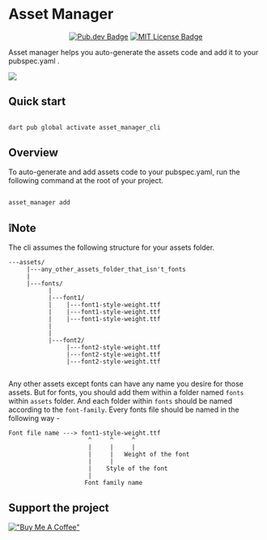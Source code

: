 # Asset Manager

<p align="center">
	<a href="https://github.com/rutvik110/asset_manager"  target="_blank"><img src="https://img.shields.io/pub/v/asset_manager.svg" alt="Pub.dev Badge"></a>
	<a href="https://opensource.org/licenses/MIT" rel="noopener" target="_blank"><img src="https://img.shields.io/badge/license-MIT-purple.svg" alt="MIT License Badge"></a>
</p>

Asset manager helps you auto-generate the assets code and add it to your pubspec.yaml .

<img src="https://github.com/rutvik110/asset_manager/blob/master/assets/add_demo.gif?raw=true">

## Quick start

```DART

dart pub global activate asset_manager_cli

```

## Overview

To auto-generate and add assets code to your pubspec.yaml, run the following command at the root of your project.
```DART

asset_manager add

```
## ❕Note

The cli assumes the following structure for your assets folder.

```
---assets/
     |---any_other_assets_folder_that_isn't_fonts
     |
     |---fonts/
           | 
           |---font1/
           |    |---font1-style-weight.ttf
           |    |---font1-style-weight.ttf
           |    |---font1-style-weight.ttf
           |
           |
           |---font2/
                |---font2-style-weight.ttf
                |---font2-style-weight.ttf
                |---font2-style-weight.ttf
       
```

Any other assets except fonts can have any name you desire for those assets. But for fonts, you should add them within a folder named `fonts` within `assets` folder. And each folder within `fonts` should be named according to the `font-family`. Every fonts file should be named in the following way -

```
Font file name ---> font1-style-weight.ttf
                      ^     ^     ^
                      |     |     |
                      |     |   Weight of the font
                      |     |
                      |    Style of the font
                      |
                     Font family name

```

## Support the project

[!["Buy Me A Coffee"](https://www.buymeacoffee.com/assets/img/custom_images/orange_img.png)](https://www.buymeacoffee.com/takrutvik)

